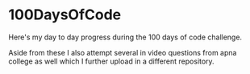 # 100DaysOfCode
Here's my day to day progress during the 100 days of code challenge.

Aside from these I also attempt several in video questions from apna college as well which I further upload in a different repository.
